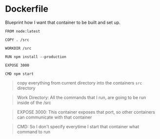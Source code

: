 # Dockerfile

Blueprint how I want that container to be built and set up.

```
FROM node:latest

COPY . /src

WORKDIR /src

RUN npm install --production

EXPOSE 3000

CMD npm start

```

> copy everything from current directory into the containers ```src``` directory

> Work Directory: All the commands that I run, are going to be run inside of the /src

> EXPOSE 3000: This container exposes that port, so other containers can communicate with that container

> CMD: So I don't specify everytime I start that container what command to run


